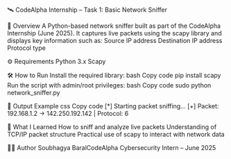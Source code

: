 🛰️ CodeAlpha Internship – Task 1: Basic Network Sniffer




📌 Overview
A Python-based network sniffer built as part of the CodeAlpha Internship (June 2025). It captures live packets using the scapy library and displays key information such as:
Source IP address
Destination IP address
Protocol type

⚙️ Requirements
Python 3.x
Scapy

🛠 How to Run
Install the required library:
bash
Copy code
pip install scapy
Run the script with admin/root privileges:
bash
Copy code
sudo python network_sniffer.py

🧪 Output Example
css
Copy code
[*] Starting packet sniffing...
[+] Packet: 192.168.1.2 -> 142.250.192.142 | Protocol: 6


📘 What I Learned
How to sniff and analyze live packets
Understanding of TCP/IP packet structure
Practical use of scapy to interact with network data

👨‍💻 Author
Soubhagya BaralCodeAlpha Cybersecurity Intern – June 2025
